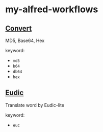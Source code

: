 # my-alfred-workflows
## [Convert](/convert)

MD5, Base64, Hex 

keyword:
- `md5` 
- `b64`
- `db64`
- `hex`

## [Eudic](/eudic)

Translate word by Eudic-lite

keyword:
- `euc`
